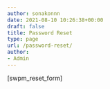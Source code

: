 ```yaml
---
author: sonakonnn
date: 2021-08-10 10:26:38+00:00
draft: false
title: Password Reset
type: page
url: /password-reset/
author:
- Admin
---
```


[swpm_reset_form]
